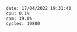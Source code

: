 

                date: 17/04/2022 19:31:40
                cpu: 0.1%
                ram: 19.0%
                cycles: 10800

                         